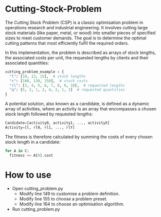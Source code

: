 # Cutting-Stock-Problem
The Cutting Stock Problem (CSP) is a classic optimisation problem in operations research and industrial engineering. It involves cutting large stock materials (like paper, metal, or wood) into smaller pieces of specified sizes to meet customer demands. The goal is to determine the optimal cutting patterns that most efficiently fulfil the required orders. 

In this implementation, the problem is described as arrays of stock lengths, the associated costs per unit, the requested lengths by clients and their associated quantities:
```python
cutting_problem_example = {
  "l": [10, 13, 15],  # stock lengths
  "c": [100, 130, 150],  # stock costs
  "rl": [3, 4, 5, 6, 7, 8, 9, 10],  # requested lengths
  "q": [5, 2, 1, 2, 4, 2, 1, 3]  # requested quantities
}
```
A potential solution, also known as a candidate, is defined as a dynamic array of activities, where an activity is an array that encompasses a chosen stock length followed by requested lengths:
```python
Candidate=[activity0, activity1, ..., activityX]
Activity=[l, rl0, rl1, ..., rlY]
```
The fitness is therefore calculated by summing the costs of every chosen stock length in a candidate:
```python
for A in C:
  fitness += A[0].cost
```

# How to use
- Open cutting_problem.py
  - Modify line 149 to customise a problem definition.
  - Modify line 155 to choose a problem preset.
  - Modify line 164 to choose an optimisation algorithm.
 - Run cutting_problem.py
